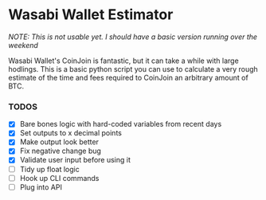 # Wasabi Wallet Estimator
*NOTE: This is not usable yet. I should have a basic version running over the weekend*

Wasabi Wallet's CoinJoin is fantastic, but it can take a while with large hodlings.
This is a basic python script you can use to calculate a very rough estimate of the time and fees required to CoinJoin an arbitrary amount of BTC.

### TODOS
- [x] Bare bones logic with hard-coded variables from recent days
- [x] Set outputs to x decimal points
- [x] Make output look better
- [x] Fix negative change bug
- [x] Validate user input before using it
- [ ] Tidy up float logic
- [ ] Hook up CLI commands
- [ ] Plug into API